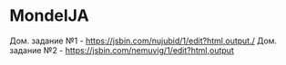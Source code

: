 ﻿# MondelJA
Дом. задание №1 - https://jsbin.com/nujubid/1/edit?html,output./
Дом. задание №2 - https://jsbin.com/nemuvig/1/edit?html,output
